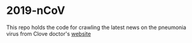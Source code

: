 # 2019-nCoV
This repo holds the code for crawling the latest news on the pneumonia virus from Clove doctor's [website](https://3g.dxy.cn/newh5/view/pneumonia)
